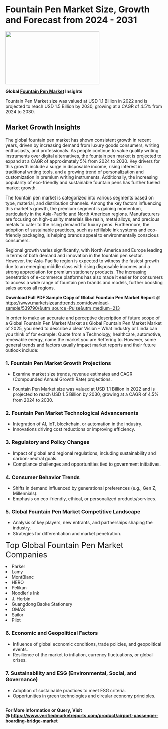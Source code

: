 <H1>Fountain Pen Market Size, Growth and Forecast from 2024 - 2031</H1><img class="aligncenter size-medium wp-image-584254" src="https://thirdeyenews.in/wp-content/uploads/2024/09/Global-Market-Research-300x168.jpeg" alt="" width="300" height="168" /><p><strong>Global&nbsp;<a href="https://www.marketsizeandtrends.com/download-sample/539790/&amp;utm_source=Pulse&amp;utm_medium=213">Fountain Pen Market</a> Insights</strong></p><p>Fountain Pen Market size was valued at USD 1.1 Billion in 2022 and is projected to reach USD 1.5 Billion by 2030, growing at a CAGR of 4.5% from 2024 to 2030.</p><p><h2>Market Growth Insights</h2> <p>The global fountain pen market has shown consistent growth in recent years, driven by increasing demand from luxury goods consumers, writing enthusiasts, and professionals. As people continue to value quality writing instruments over digital alternatives, the fountain pen market is projected to expand at a CAGR of approximately 5% from 2024 to 2030. Key drivers for this growth include a surge in disposable income, rising interest in traditional writing tools, and a growing trend of personalization and customization in premium writing instruments. Additionally, the increasing popularity of eco-friendly and sustainable fountain pens has further fueled market growth.</p> <p><strong></strong></p> <p>The fountain pen market is categorized into various segments based on type, material, and distribution channels. Among the key factors influencing this market's growth, the premium segment is gaining momentum, particularly in the Asia-Pacific and North American regions. Manufacturers are focusing on high-quality materials like resin, metal alloys, and precious metals to cater to the rising demand for luxury pens. Furthermore, the adoption of sustainable practices, such as refillable ink systems and eco-friendly packaging, is helping brands appeal to environmentally conscious consumers.</p> <p>Regional growth varies significantly, with North America and Europe leading in terms of both demand and innovation in the fountain pen sector. However, the Asia-Pacific region is expected to witness the fastest growth due to an emerging middle class with rising disposable incomes and a strong appreciation for premium stationery products. The increasing penetration of e-commerce platforms has also made it easier for consumers to access a wide range of fountain pen brands and models, further boosting sales across all regions.</p> <p></p><p><span class=""><strong>Download Full PDF Sample Copy of Global Fountain Pen Market Report</strong> @ <a href="https://www.marketsizeandtrends.com/download-sample/539790/&amp;utm_source=Pulse&amp;utm_medium=213" target="_blank">https://www.marketsizeandtrends.com/download-sample/539790/&amp;utm_source=Pulse&amp;utm_medium=213</a></span></p><p>In order to make an accurate and perceptive description of future scope of a Global&nbsp;Fountain Pen Market Market as Global&nbsp;Fountain Pen Market Market of 2025, you need to describe a clear Vision &ndash; What Industry or Linda can you think of for example: Quote from a Technology, healthcare, automotive, renewable energy, name the market you are Reffering to. However, some general trends and factors usually impact market reports and their future outlook include:</p><h3>1.&nbsp;<strong>Fountain Pen Market Growth Projections</strong></h3><ul><li>Examine market size trends, revenue estimates and CAGR (Compounded Annual Growth Rate) projections.</li><li><p>Fountain Pen Market size was valued at USD 1.1 Billion in 2022 and is projected to reach USD 1.5 Billion by 2030, growing at a CAGR of 4.5% from 2024 to 2030.</p></li></ul><h3>2.&nbsp;<strong>Fountain Pen Market Technological Advancements</strong></h3><ul><li>Integration of AI, IoT, blockchain, or automation in the industry.</li><li>Innovations driving cost reductions or improving efficiency.</li></ul><h3>3.&nbsp;<strong>Regulatory and Policy Changes</strong></h3><ul><li>Impact of global and regional regulations, including sustainability and carbon-neutral goals.</li><li>Compliance challenges and opportunities tied to government initiatives.</li></ul><h3>4.&nbsp;<strong>Consumer Behavior Trends</strong></h3><ul><li>Shifts in demand influenced by generational preferences (e.g., Gen Z, Millennials).</li><li>Emphasis on eco-friendly, ethical, or personalized products/services.</li></ul><h3>5.&nbsp;<strong>Global Fountain Pen Market Competitive Landscape</strong></h3><ul><li>Analysis of key players, new entrants, and partnerships shaping the industry.</li><li>Strategies for differentiation and market penetration.</li></ul><p data-pm-slice="1 1 []"><span style="color: inherit; font-family: inherit; font-size: 25px;">Top Global Fountain Pen Market Companies</span></p><div class="" data-test-id=""><p><li>Parker</li><li> Lamy</li><li> MontBlanc</li><li> HERO</li><li> Pelikan</li><li> Noodler's Ink</li><li> J. Herbin</li><li> Guangdong Baoke Stationery</li><li> OMAS</li><li> Sailor</li><li> Pilot</li></p></div><h3>6.&nbsp;<strong>Economic and Geopolitical Factors</strong></h3><ul><li>Influence of global economic conditions, trade policies, and geopolitical events.</li><li>Resilience of the market to inflation, currency fluctuations, or global crises.</li></ul><h3>7.&nbsp;<strong>Sustainability and ESG (Environmental, Social, and Governance)</strong></h3><ul><li>Adoption of sustainable practices to meet ESG criteria.</li><li>Opportunities in green technologies and circular economy principles.</li></ul><h2><strong style="font-size: 14px;">For More Information or Query, Visit @&nbsp;</strong><a style="background-color: #ffffff; font-size: 14px;" href="https://www.marketsizeandtrends.com/report/fountain-pen-market/" target="_blank">https://www.verifiedmarketreports.com/product/airport-passenger-boarding-bridge-market</a></h2>
